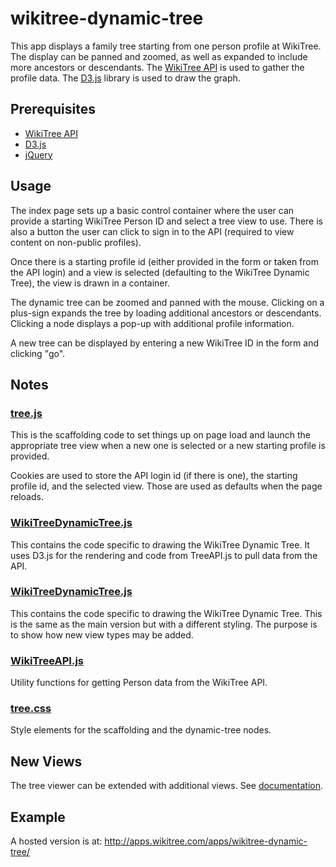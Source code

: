 # wikitree-dynamic-tree

This app displays a family tree starting from one person profile at WikiTree. The display can be panned and zoomed, as well as expanded to include more ancestors or descendants. The [WikiTree API](https://github.com/wikitree/wikitree-api) is used to gather the profile data. The [D3.js](https://d3js.org/) library is used to draw the graph.

## Prerequisites

-   [WikiTree API](https://github.com/wikitree/wikitree-api)
-   [D3.js](https://d3js.org/)
-   [jQuery](https://jquery.com/)

## Usage

The index page sets up a basic control container where the user can provide a starting WikiTree Person ID and select a tree view to use. There is also a button the user can click to sign in to the API (required to view content on non-public profiles).

Once there is a starting profile id (either provided in the form or taken from the API login) and a view is selected (defaulting to the WikiTree Dynamic Tree), the view is drawn in a container.

The dynamic tree can be zoomed and panned with the mouse. Clicking on a plus-sign expands the tree by loading additional ancestors or descendants. Clicking a node displays a pop-up with additional profile information.

A new tree can be displayed by entering a new WikiTree ID in the form and clicking "go".

## Notes

### [tree.js](tree.js)

This is the scaffolding code to set things up on page load and launch the appropriate tree view when a new one is selected or a new starting profile is provided.

Cookies are used to store the API login id (if there is one), the starting profile id, and the selected view. Those are used as defaults when the page reloads.

### [WikiTreeDynamicTree.js](views/baseDynamicTree/WikiTreeDynamicTreeViewer.js)

This contains the code specific to drawing the WikiTree Dynamic Tree. It uses D3.js for the rendering and code from TreeAPI.js to pull data from the API.

### [WikiTreeDynamicTree.js](views/restyledBaseExample/restyledBaseExample.js)

This contains the code specific to drawing the WikiTree Dynamic Tree. This is the same as the main version but with a different styling. The purpose is to show how new view types may be added.

### [WikiTreeAPI.js](WikiTreeAPI.js)

Utility functions for getting Person data from the WikiTree API.

### [tree.css](tree.css)

Style elements for the scaffolding and the dynamic-tree nodes.

## New Views

The tree viewer can be extended with additional views.  See [documentation](docs/contributing.md).

## Example

A hosted version is at: http://apps.wikitree.com/apps/wikitree-dynamic-tree/
